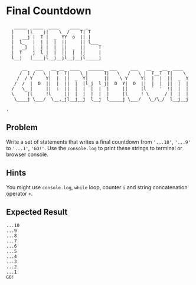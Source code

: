 # Final Countdown

```
   _____  ____  ____    ____  _                                      
  |     |l    j|    \  /    T| T                                     
  |   __j |  T |  _  YY  o  || |                                     
  |  l_   |  | |  |  ||     || l___                                  
  |   _]  |  | |  |  ||  _  ||     T                                 
  |  T    j  l |  |  ||  |  ||     |                                 
  l__j   |____jl__j__jl__j__jl_____j                                 
                                                                     
      __   ___   __ __  ____   ______  ___     ___   __    __  ____  
     /  ] /   \ |  T  T|    \ |      T|   \   /   \ |  T__T  T|    \ 
    /  / Y     Y|  |  ||  _  Y|      ||    \ Y     Y|  |  |  ||  _  Y
   /  /  |  O  ||  |  ||  |  |l_j  l_j|  D  Y|  O  ||  |  |  ||  |  |
  /   \_ |     ||  :  ||  |  |  |  |  |     ||     |l  `  '  !|  |  |
  \     |l     !l     ||  |  |  |  |  |     |l     ! \      / |  |  |
   \____j \___/  \__,_jl__j__j  l__j  l_____j \___/   \_/\_/  l__j__j

.
```

## Problem
Write a set of statements that writes a final countdown from `'...10'`, `'...9'` to `'...1'`, `'GO!'`. Use the `console.log` to print these strings to terminal or browser console.

## Hints
You might use `console.log`, `while` loop, counter `i` and string concatenation operator `+`.

## Expected Result
    ...10
    ...9
    ...8
    ...7
    ...6
    ...5
    ...4
    ...3
    ...2
    ...1
    GO!